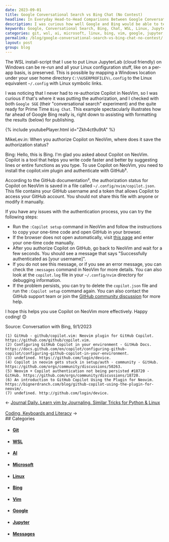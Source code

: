 ```yaml
---
date: 2023-09-01
title: Google Conversational Search vs Bing Chat (No Contest)
headline: In Everyday Head-to-Head Comparisons Between Google Conversational Search and The New Bing, There's No Contest
description: I was curious how well Google and Bing would be able to tell me this esoteric little detail about where the Github Copilot plug-in for NeoVim stored its authentication details. The writing is on the wall. The wall being this blog post, and the writing being Bing's formatted results.
keywords: Google, Conversational Search, Bing, Chat, WSL, Linux, JupyterLab, Windows, Mapping, USERPROFILE, %, .config, Symbolic Links, Copilot, NeoVim, GitHub, Configuration, Per-App, Authorization, Prime Time, Formatting, Results, Publishing, MikeLev.in, Installation, Plugin, Token, Username, Messages, copilot.log, Debugging, Setup, Community, Discussion, Bignerdranch
categories: git, wsl, ai, microsoft, linux, bing, vim, google, jupyter, message
permalink: /blog/google-conversational-search-vs-bing-chat-no-contest/
layout: post
group: blog
---
```



The WSL install-script that I use to put Linux JupyterLab (cloud friendly) on
Windows can be re-run and all your Linux configuration stuff, like on a per-app
basis, is preserved. This is possible by mapping a Windows location under your
user home directory `C:\%USERPROFILE%\.config` to the Linux equivalent
`~/.config` with Linux symbolic links. 

I was noticing that I never had to re-authorize Copilot in NeoVim, so I was
curious if that's where it was putting the authorization, and I checked with
both `Google SGE` (their "conversational search" experiment) and the quite
ready for Prime Time `Bing Chat`. This example spectacularly illustrates how
far ahead of Google Bing really is, right down to assisting with formatting the
results (below) for publishing.

{% include youtubePlayer.html id="Zkh4ct9u9tA" %}

MikeLev.in: When you authorize Copilot on NeoVim, where does it save the authorization status?

Bing: Hello, this is Bing. I'm glad you asked about Copilot on NeoVim. Copilot is a tool that helps you write code faster and better by suggesting lines or entire functions as you type. To use Copilot on NeoVim, you need to install the copilot.vim plugin and authenticate with GitHub⁵.

According to the GitHub documentation², the authorization status for Copilot on NeoVim is saved in a file called `~/.config/nvim/copilot.json`. This file contains your GitHub username and a token that allows Copilot to access your GitHub account. You should not share this file with anyone or modify it manually.

If you have any issues with the authentication process, you can try the following steps:

- Run the `:Copilot setup` command in NeoVim and follow the instructions to copy your one-time code and open GitHub in your browser.
- If the browser does not open automatically, visit [this page](^6^) and enter your one-time code manually.
- After you authorize Copilot on GitHub, go back to NeoVim and wait for a few seconds. You should see a message that says "Successfully authenticated as [your username]".
- If you do not see this message, or if you see an error message, you can check the `:messages` command in NeoVim for more details. You can also look at the `copilot.log` file in your `~/.config/nvim` directory for debugging information.
- If the problem persists, you can try to delete the `copilot.json` file and run the `:Copilot setup` command again. You can also contact the GitHub support team or join the [GitHub community discussion](^1^) for more help.

I hope this helps you use Copilot on NeoVim more effectively. Happy coding! 😊

Source: Conversation with Bing, 9/1/2023

    (1) GitHub - github/copilot.vim: Neovim plugin for GitHub Copilot. https://github.com/github/copilot.vim.
    (2) Configuring GitHub Copilot in your environment - GitHub Docs. https://docs.github.com/en/copilot/configuring-github-copilot/configuring-github-copilot-in-your-environment.
    (3) undefined. https://github.com/login/device.
    (4) Copilot in neovim gets stuck in setup/auth · community - GitHub. https://github.com/orgs/community/discussions/50263.
    (5) Neovim + Copilot authentication not being persisted #18720 - GitHub. https://github.com/orgs/community/discussions/18720.
    (6) An introduction to GitHub Copilot Using the Plugin for Neovim. https://bignerdranch.com/blog/github-copilot-using-the-plugin-for-neovim/.
    (7) undefined. http://github.com/login/device.























<div class="arrow-links"><div class="post-nav-prev"><span class="arrow">&larr;&nbsp;</span><a href="/blog/journal-daily-learn-vim-by-journaling-similar-tricks-for-python-linux/">Journal Daily. Learn vim by Journaling. Similar Tricks for Python & Linux</a></div> &nbsp; <div class="post-nav-next"><a href="/blog/coding-keyboards-and-literacy/">Coding, Keyboards and Literacy</a><span class="arrow">&nbsp;&rarr;</span></div></div>
## Categories

<ul>
<li><h4><a href='/git/'>Git</a></h4></li>
<li><h4><a href='/wsl/'>WSL</a></h4></li>
<li><h4><a href='/ai/'>AI</a></h4></li>
<li><h4><a href='/microsoft/'>Microsoft</a></h4></li>
<li><h4><a href='/linux/'>Linux</a></h4></li>
<li><h4><a href='/bing/'>Bing</a></h4></li>
<li><h4><a href='/vim/'>Vim</a></h4></li>
<li><h4><a href='/google/'>Google</a></h4></li>
<li><h4><a href='/jupyter/'>Jupyter</a></h4></li>
<li><h4><a href='/message/'>Messages</a></h4></li></ul>